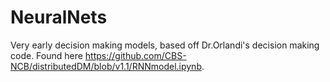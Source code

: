 # NeuralNets
Very early decision making models, based off Dr.Orlandi's decision making code. Found here https://github.com/CBS-NCB/distributedDM/blob/v1.1/RNNmodel.ipynb.

